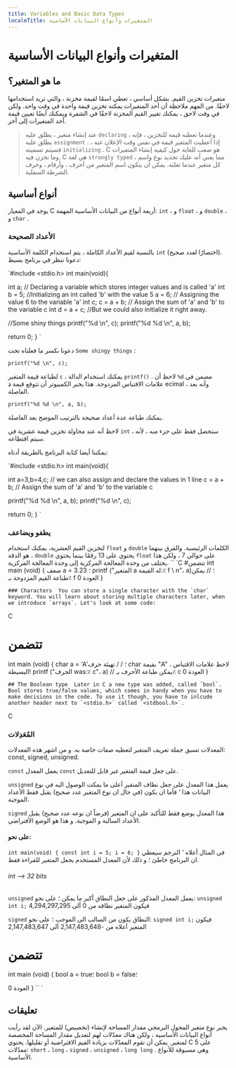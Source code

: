 ```yaml
---
title: Variables and Basic Data Types 
localeTitle: المتغيرات وأنواع البيانات الأساسية
---
```

# المتغيرات وأنواع البيانات الأساسية

## ما هو المتغير؟

متغيرات تخزين القيم. بشكل أساسي ، تعطي اسمًا لقيمة مخزنة ، والتي تريد استخدامها لاحقًا. من المهم ملاحظة أن أحد المتغيرات يمكنه تخزين قيمة واحدة في وقت واحد. ولكن في وقت لاحق ، يمكنك تغيير القيم المخزنة لاحقًا في الشفرة ويمكنك أيضًا تعيين قيمة أحد المتغيرات إلى آخر.

> عند إنشاء متغير ، يطلق عليه `declaring` ، وعندما تعطيه قيمة للتخزين ، فإنه يطلق عليه `assignment` . إذا أعطيت المتغير قيمة في نفس وقت الإعلان عنه ، فسيتم تسميته `initializing` . C هو صعب للغاية حول كيفية إنشاء المتغيرات وما تخزن فيه. C هي لغة `strongly typed` ، مما يعني أنه عليك تحديد نوع واسم كل متغير عندما تعلنه. يمكن أن يتكون اسم المتغير من أحرف ، وأرقام ، وحرف الشرطة السفلية.

## أنواع أساسية

يوجد في المعيار C أربعة أنواع من البيانات الأساسية المهمة: `int` ، و `float` ، و `double` ، و `char` .

### الأعداد الصحيحة

بالنسبة لقيم الأعداد الكاملة ، يتم استخدام الكلمة الأساسية `int` (اختصارًا لعدد صحيح). دعونا ننظر في برنامج بسيط:

 `#include <stdio.h> 
 int main(void){ 
 
 int a; // Declaring a variable which stores integer values and is called 'a' 
 int b = 5; //Initializing an int called 'b' with the value 5 
 a = 6; // Assigning the value 6 to the variable 'a' 
 int c; 
 c = a + b; // Assign the sum of 'a' and 'b' to the variable c 
 int d = a + c; //But we could also initialize it right away. 
 
 //Some shiny things 
 printf("%d \n", c); 
 printf("%d %d \n", a, b); 
 
 return 0; 
 } 
` 

دعونا نكسر ما فعلناه تحت `Some shingy things` :

 `printf("%d \n", c); 
` 

لطباعة قيمة المتغير `c` ، يمكنك استخدام الدالة `printf()` . لاحظ أن `%d` مضمن في علامات الاقتباس المزدوجة. هذا يخبر الكمبيوتر أن تتوقع قيمة **د** ecimal ، وأنه بعد الفاصلة.

 `printf("%d %d \n", a, b); 
` 

يمكنك طباعة عدة أعداد صحيحة بالترتيب الموضح بعد الفاصلة.

لاحظ أنه عند محاولة تخزين قيمة عشرية في `int` ، ستحصل فقط على جزء منه ، لأنه سيتم اقتطاعه.

يمكننا أيضا كتابة البرنامج بالطريقة أدناه:

 `#include <stdio.h> 
 int main(void){ 
 
 int a=3,b=4,c; // we can also assign and declare the values in 1 line 
 c = a + b; // Assign the sum of 'a' and 'b' to the variable c 
 
 printf("%d %d \n", a, b); 
 printf("%d \n", c); 
 
 return 0; 
 } 
` 

### يطفو ويضاعف

لتخزين القيم العشرية، يمكنك استخدام `float` و `double` الكلمات الرئيسية. والفرق بينهما هو الدقة ، `double` يحتوي على 13 رقمًا بينما يحتوي `float` على حوالي 7 ، ولكن هذا يختلف من وحدة المعالجة المركزية إلى وحدة المعالجة المركزية. \`\` \`C #تتضمن int main (void) { ضعف a = 3.23 ؛ printf ("المتغير a له القيمة:٪ f \\ n"، a)؛ // يمكن طباعة القيم المزدوجة بـ٪ f العودة 0 }

 ``### Characters 
 You can store a single character with the `char` keyword. You will learn about storing multiple characters later, when we introduce `arrays`. Let's look at some code: 
`` 

C

# تتضمن

int main (void) { char a = 'A'؛ / / تهيئة حرف char بقيمة "A" ، لاحظ علامات الاقتباس البسيطة! printf ("الحرف was:٪ c"، a) // يمكن طباعة الأحرف بـ٪ c العودة 0 }

 ``## The Boolean type 
 Later in C a new type was added, called `bool`. Bool stores true/false values, which comes in handy when you have to make decisions in the code. To use it though, you have to inlcude another header next to `<stdio.h>` called `<stdbool.h>`. 
`` 

C

### المُعَدِلات

المعدلات تسبق جملة تعريف المتغير لتعطيه صفات خاصة به. و من اشهر هذه المعدلات: const, signed, unsigned. 

`const`
يعمل المعدل `const` على جعل فيمة المتغير غير قابل للتعديل.

`unsigned`
يعمل هذا المعدل على جعل نطاف المتغير أعلى ما يمكت الوصول اليه في نوع البيانات هذا ‘ فأما ان يكون (في حال ان نوع المتغير عدد صحيح) يقبل فقط الأعداد الموجبة.

`signed`
هذا المعدل يوضع فقط للتأكيد على ان المتغير (فرضاً ان نوعه عدد صحيح) يقبل الأعداد السالبة و الموجبة. و هذا هو الوضع الأفتراضي.

#### على نحو:

``int main(void)
{
	const int i = 5;
	i = 6;
}``
في المثال أعلاه ‘ الترجم سيعطي ان البرنامج خاطئ ؛ و ذلك لأن المعدل المستخدم يجعل المتغير للقراءة فقط.

###### int --> 32 bits
`unsigned`
يعمل المعدل المذكور على جعل النطاق أكبر ما يمكن ؛ على نحو:
`unsigned int i;`
فيكون المتغير نطاقه من 0 ألى 4,294,297,295

`signed` 
النطاق يكون من السالب الى الموجب ؛ على نحو:
`signed int i;`
فيكون المتغير أعلاه من -2,147,483,648  ألى 2,147,483,647


# تتضمن

int main (void) { bool a = true؛ bool b = false؛

العودة 0 } \`\` \`

## تعليقات

يخبر نوع متغير المحول البرمجي مقدار المساحة لإنشاء (تخصيص) للمتغير. الآن لقد رأيت أنواع البيانات الأساسية ، ولكن هناك معدّلات لهم لتعديل مقدار المساحة المخصصة لمتغير. يمكن أن تقوم المعدّلات بزيادة القيم الافتراضية أو تقليلها. يحتوي C على 5 معدّلات: `short` ، `long` ، `signed` ، `unsigned` ، `long long` . وهي مسبوقة للأنواع الأساسية.
